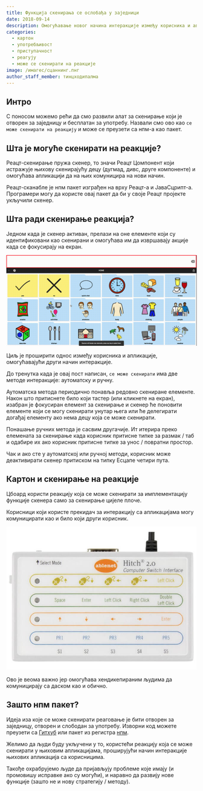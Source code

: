 ```yaml
---
title: Функција скенирања се ослобађа у заједници
date: 2018-09-14
description: Омогућавање новог начина интеракције између корисника и апликација
categories:
  - картон
  - употребљивост
  - приступачност
  - реагују
  - може се скенирати на реакције
image: /имагес/сцаннинг.пнг
author_staff_member: тинцходипалма
---
```

## Интро

С поносом можемо рећи да смо развили алат за скенирање који је отворен за заједницу и бесплатан за употребу. Назвали смо ово као `се може скенирати на реакцију` и може се преузети са нпм-а као пакет.

## Шта је могуће скенирати на реакције?

Реацт-скенирање пружа скенер, то значи Реацт Цомпонент који истражује њихову скенирајућу децу (дугмад, дивс, друге компоненте) и омогућава апликацији да на њих комуницира на нови начин.

Реацт-сканабле је нпм пакет изграђен на врху Реацт-а и ЈаваСцрипт-а. Програмери могу да користе овај пакет да би у своје Реацт пројекте укључили скенер.

## Шта ради скенирање реакција?

Једном када је скенер активан, прелази на оне елементе који су идентификовани као скенирани и омогућава им да извршавају акције када се фокусирају на екран.

![може се скенирати на акцију](/images/scanning.gif)

Циљ је проширити однос између корисника и апликације, омогућавајући други начин интеракције.

До тренутка када је овај пост написан, `се може скенирати` има две методе интеракције: аутоматску и ручну.

Аутоматска метода периодично понавља редовно скениране елементе. Након што притиснете било који тастер (или кликнете на екран), изабран је фокусиран елемент за скенирање и скенер ће поновити елементе који се могу скенирати унутар њега или ће делегирати догађај елементу ако нема децу која се може скенирати.

Понашање ручних метода је сасвим другачије. Ит итерира преко елемената за скенирање када корисник притисне типке за размак / таб и одабире их ако корисник притисне типке за унос / повратни простор.

Чак и ако сте у аутоматској или ручној методи, корисник може деактивирати скенер притиском на типку Есцапе четири пута.

## Картон и скенирање на реакције

Цбоард користи реакцију која се може скенирати за имплементацију функције скенера само за скенирање цијеле плоче.

Корисници који користе прекидач за интеракцију са апликацијама могу комуницирати као и било који други корисник.

![прекидач](/images/switch.jpg)

Ово је веома важно јер омогућава хендикепираним људима да комуницирају са даском као и обично.

## Зашто нпм пакет?

Идеја иза које се може скенирати реаговање је бити отворен за заједницу, отворен и слободан за употребу. Изворни код можете преузети са [Гитхуб](https://github.com/cboard-org/react-scannable) или пакет из регистра [нпм](https://www.npmjs.com/package/react-scannable).

Желимо да људи буду укључени у то, користећи реакцију која се може скенирати у њиховим апликацијама, проширујући начин интеракције њихових апликација са корисницима.

Такође охрабрујемо људе да пријављују проблеме које имају (и промовишу исправке ако су могући), и наравно да развију нове функције (зашто не и нову стратегију / методу).